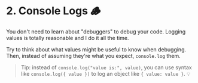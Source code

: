 # 2. Console Logs 🪵

You don't need to learn about "debuggers" to debug your code.
Logging values is totally reasonable and I do it all the time.

Try to think about what values might be useful to know when debugging.
Then, instead of assuming they're what you expect, `console.log` them.

> Tip: instead of `console.log("value is:", value)`, you can use syntax like `console.log({ value })` to log an object like `{ value: value }`. 💡

